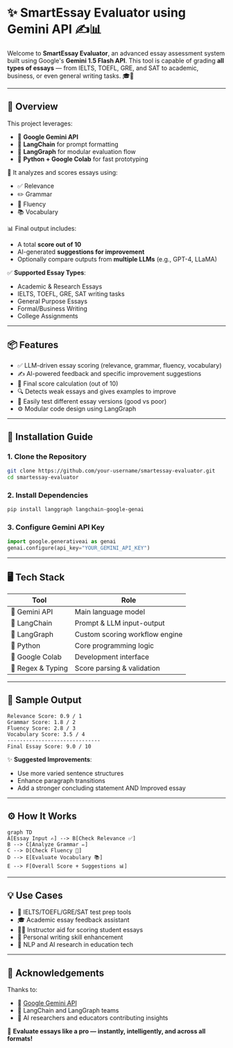# ✨ SmartEssay Evaluator using Gemini API ✍️📊

Welcome to **SmartEssay Evaluator**, an advanced essay assessment system built using Google's **Gemini 1.5 Flash API**. This tool is capable of grading **all types of essays** — from IELTS, TOEFL, GRE, and SAT to academic, business, or even general writing tasks. 🎓📝

---

## 🚀 Overview

This project leverages:
- 🧠 **Google Gemini API**
- 🔗 **LangChain** for prompt formatting
- 🔀 **LangGraph** for modular evaluation flow
- 🐍 **Python + Google Colab** for fast prototyping

📝 It analyzes and scores essays using:
- ✅ Relevance  
- ✏️ Grammar  
- 🔁 Fluency  
- 📚 Vocabulary

📊 Final output includes:
- A total **score out of 10**
- AI-generated **suggestions for improvement**
- Optionally compare outputs from **multiple LLMs** (e.g., GPT-4, LLaMA)

✅ **Supported Essay Types**:
- Academic & Research Essays  
- IELTS, TOEFL, GRE, SAT writing tasks  
- General Purpose Essays  
- Formal/Business Writing  
- College Assignments

---

## 📦 Features

- ✅ LLM-driven essay scoring (relevance, grammar, fluency, vocabulary)
- ✍️ AI-powered feedback and specific improvement suggestions
- 🧮 Final score calculation (out of 10)
- 🔍 Detects weak essays and gives examples to improve
- 🧪 Easily test different essay versions (good vs poor)
- ⚙️ Modular code design using LangGraph

---

## 🧰 Installation Guide

### 1. Clone the Repository
```bash
git clone https://github.com/your-username/smartessay-evaluator.git
cd smartessay-evaluator
```

### 2. Install Dependencies
```bash
pip install langgraph langchain-google-genai
```

### 3. Configure Gemini API Key
```python
import google.generativeai as genai
genai.configure(api_key="YOUR_GEMINI_API_KEY")
```

---

## 🖥️ Tech Stack

| Tool              | Role                             |
|------------------|----------------------------------|
| 🧠 Gemini API     | Main language model              |
| 🔗 LangChain      | Prompt & LLM input-output        |
| 🔀 LangGraph      | Custom scoring workflow engine   |
| 🐍 Python         | Core programming logic           |
| 📓 Google Colab   | Development interface            |
| 🎯 Regex & Typing | Score parsing & validation       |

---

## 🧪 Sample Output

```text
Relevance Score: 0.9 / 1  
Grammar Score: 1.8 / 2  
Fluency Score: 2.8 / 3  
Vocabulary Score: 3.5 / 4  
------------------------------
Final Essay Score: 9.0 / 10
```

✨ **Suggested Improvements**:
- Use more varied sentence structures  
- Enhance paragraph transitions  
- Add a stronger concluding statement AND Improved essay

---

## ⚙️ How It Works

```mermaid
graph TD
A[Essay Input ✍️] --> B[Check Relevance ✅]
B --> C[Analyze Grammar ✏️]
C --> D[Check Fluency 🔁]
D --> E[Evaluate Vocabulary 📚]
E --> F[Overall Score + Suggestions 📊]
```

---

## 💡 Use Cases

- 🏫 IELTS/TOEFL/GRE/SAT test prep tools  
- 🎓 Academic essay feedback assistant  
- 🧑‍🏫 Instructor aid for scoring student essays  
- 📝 Personal writing skill enhancement  
- 🤖 NLP and AI research in education tech  

---

## 🙌 Acknowledgements

Thanks to:
- 🤖 [Google Gemini API](https://aistudio.google.com/app/apikey)  
- 🔗 LangChain and LangGraph teams  
- 🧪 AI researchers and educators contributing insights  


🎯 **Evaluate essays like a pro — instantly, intelligently, and across all formats!**
